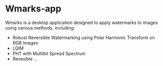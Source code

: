 # Wmarks-app
Wmarks is a desktop application designed to apply watermarks to images using various methods, including:
- Robust Reversible Watermarking using Polar Harmonic Transform on RGB Images
- LQIM
- PHT with Multibit Spread Spectrum
- Revesible ...
